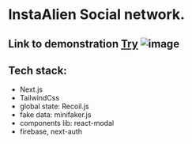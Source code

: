  # InstaAlien Social network.
 ## Link to demonstration [Try](https://inst-clone-plum.vercel.app/) ![image](https://ps.w.org/social-share-buttons-lite/assets/icon-256x256.png?rev=1933553)

 
## Tech stack:
- Next.js
- TailwindCss
- global state: Recoil.js
- fake data: minifaker.js
- components lib: react-modal
- firebase, next-auth
